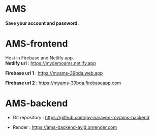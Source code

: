 # AMS

#### Save your account and password.

# AMS-frontend

Host in Firebase and Netlify app.<br/>
**Netlify url** : <a href='https://mydemoams.netlify.app/' target='_blank'>https://mydemoams.netlify.app</a>

**Firebase url 1** : <a href='https://myams-39bda.web.app' target='_blank'>https://myams-39bda.web.app</a>

**Firebase url 2** : <a href='https://myams-39bda.firebaseapp.com/' target='_blank'>https://myams-39bda.firebaseapp.com</a>

# AMS-backend

- Git repository : <a target='_blank' href="https://github.com/joy-narayon-roy/ams-backend">https://github.com/joy-narayon-roy/ams-backend</a>

- Render : <a target='_blank' href=" https://ams-backend-avjd.onrender.com"> https://ams-backend-avjd.onrender.com</a>
